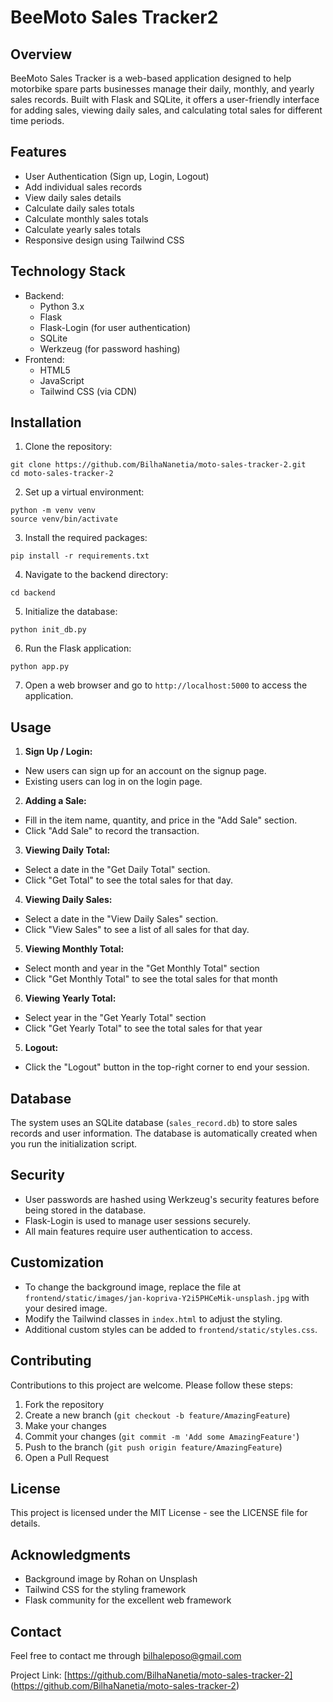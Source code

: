 # BeeMoto Sales Tracker2

## Overview

BeeMoto Sales Tracker is a web-based application designed to help motorbike spare parts businesses manage their daily, monthly, and yearly sales records. Built with Flask and SQLite, it offers a user-friendly interface for adding sales, viewing daily sales, and calculating total sales for different time periods.

## Features

- User Authentication (Sign up, Login, Logout)
- Add individual sales records
- View daily sales details
- Calculate daily sales totals
- Calculate monthly sales totals
- Calculate yearly sales totals
- Responsive design using Tailwind CSS

## Technology Stack
- Backend:
  - Python 3.x
  - Flask
  - Flask-Login (for user authentication)
  - SQLite
  - Werkzeug (for password hashing)
- Frontend:
  - HTML5
  - JavaScript
  - Tailwind CSS (via CDN)

## Installation

1. Clone the repository:
``` console
git clone https://github.com/BilhaNanetia/moto-sales-tracker-2.git
cd moto-sales-tracker-2
```
2. Set up a virtual environment:
```console
python -m venv venv
source venv/bin/activate 
```
3. Install the required packages:
``` console
pip install -r requirements.txt
```
4. Navigate to the backend directory:
``` console
cd backend
```
5. Initialize the database:
``` console
python init_db.py
```
6. Run the Flask application:
``` console
python app.py
```
7. Open a web browser and go to `http://localhost:5000` to access the application.

## Usage
1. **Sign Up / Login:**
- New users can sign up for an account on the signup page.
- Existing users can log in on the login page.
2. **Adding a Sale:**
- Fill in the item name, quantity, and price in the "Add Sale" section.
- Click "Add Sale" to record the transaction.
3. **Viewing Daily Total:**
- Select a date in the "Get Daily Total" section.
- Click "Get Total" to see the total sales for that day.
4. **Viewing Daily Sales:**
- Select a date in the "View Daily Sales" section.
- Click "View Sales" to see a list of all sales for that day.
5. **Viewing Monthly Total:**
- Select month and year in the "Get Monthly Total" section
- Click "Get Monthly Total" to see the total sales for that month
6. **Viewing Yearly Total:**
- Select year in the "Get Yearly Total" section
- Click "Get Yearly Total" to see the total sales for that year
5. **Logout:**
- Click the "Logout" button in the top-right corner to end your session.
## Database
The system uses an SQLite database (`sales_record.db`) to store sales records and user information. The database is automatically created when you run the initialization script.
## Security
- User passwords are hashed using Werkzeug's security features before being stored in the database.
- Flask-Login is used to manage user sessions securely.
- All main features require user authentication to access.
## Customization
- To change the background image, replace the file at `frontend/static/images/jan-kopriva-Y2i5PHCeMik-unsplash.jpg` with your desired image.
- Modify the Tailwind classes in `index.html` to adjust the styling.
- Additional custom styles can be added to `frontend/static/styles.css`.
## Contributing
Contributions to this project are welcome. Please follow these steps:
1. Fork the repository
2. Create a new branch (`git checkout -b feature/AmazingFeature`)
3. Make your changes
4. Commit your changes (`git commit -m 'Add some AmazingFeature'`)
5. Push to the branch (`git push origin feature/AmazingFeature`)
6. Open a Pull Request
## License
This project is licensed under the MIT License - see the LICENSE file for details.
## Acknowledgments
- Background image by Rohan on Unsplash
- Tailwind CSS for the styling framework
- Flask community for the excellent web framework
## Contact
Feel free to contact me through  bilhaleposo@gmail.com

Project Link: [https://github.com/BilhaNanetia/moto-sales-tracker-2]   (https://github.com/BilhaNanetia/moto-sales-tracker-2)